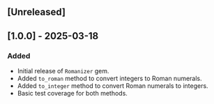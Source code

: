## [Unreleased]

## [1.0.0] - 2025-03-18

### Added
- Initial release of `Romanizer` gem.
- Added `to_roman` method to convert integers to Roman numerals.
- Added `to_integer` method to convert Roman numerals to integers.
- Basic test coverage for both methods.
